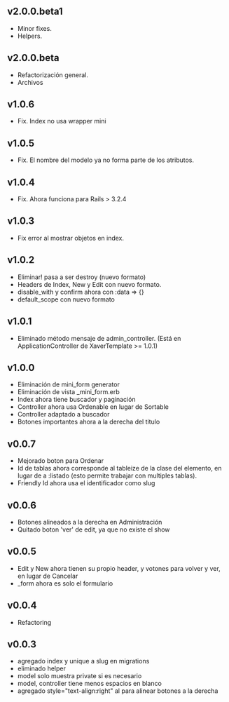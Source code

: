 ## v2.0.0.beta1
* Minor fixes.
* Helpers.

## v2.0.0.beta
* Refactorización general.
* Archivos

## v1.0.6
* Fix. Index no usa wrapper mini

## v1.0.5
* Fix. El nombre del modelo ya no forma parte de los atributos.

## v1.0.4
* Fix. Ahora funciona para Rails > 3.2.4

## v1.0.3
* Fix error al mostrar objetos en index.

## v1.0.2
* Eliminar! pasa a ser destroy (nuevo formato)
* Headers de Index, New y Edit con nuevo formato.
* disable_with y confirm ahora con :data => {}
* default_scope con nuevo formato

## v1.0.1
* Eliminado método mensaje de admin_controller. (Está en ApplicationController de XaverTemplate >= 1.0.1)

## v1.0.0
* Eliminación de mini_form generator
* Eliminación de vista _mini_form.erb
* Index ahora tiene buscador y paginación
* Controller ahora usa Ordenable en lugar de Sortable
* Controller adaptado a buscador
* Botones importantes ahora a la derecha del titulo

## v0.0.7
* Mejorado boton para Ordenar
* Id de tablas ahora corresponde al tableize de la clase del elemento, en lugar de a :listado (esto permite trabajar con multiples tablas).
* Friendly Id ahora usa el identificador como slug

## v0.0.6
* Botones alineados a la derecha en Administración
* Quitado boton 'ver' de edit, ya que no existe el show

## v0.0.5
* Edit y New ahora tienen su propio header, y votones para volver y ver, en lugar de Cancelar 
* _form ahora es solo el formulario

## v0.0.4
* Refactoring

## v0.0.3
* agregado index y unique a slug en migrations
* eliminado helper
* model solo muestra private si es necesario
* model, controller tiene menos espacios en blanco
* agregado style="text-align:right" al <td> para alinear botones a la derecha
